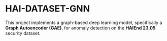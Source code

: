 # HAI-DATASET-GNN
This project implements a graph-based deep learning model, specifically a **Graph Autoencoder (GAE)**, for anomaly detection on the **HAIEnd 23.05** security dataset. 
